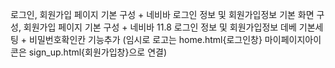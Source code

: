 로그인, 회원가입 페이지 기본 구성 + 네비바 
로그인 정보 및 회원가입정보 기본 화면 구성, 회원가입 페이지 기본 구성 + 네비바 
11.8 로그인 정보 및 회원가입정보 데베 기본세팅 + 비밀번호확인칸 기능추가 (임시로 로고는 home.html{로그인창} 마이페이지아이콘은 sign_up.html{회원가입창}으로 연결)

